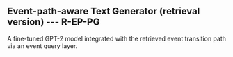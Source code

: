 ## Event-path-aware Text Generator (retrieval version) --- R-EP-PG

A fine-tuned GPT-2 model integrated with the retrieved event transition path via an event query layer.